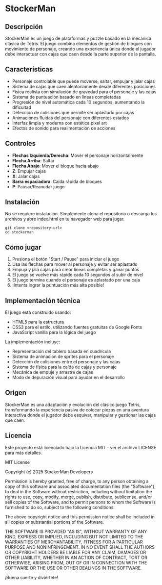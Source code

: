 # StockerMan

## Descripción

StockerMan es un juego de plataformas y puzzle basado en la mecánica clásica de Tetris. El juego combina elementos de gestión de bloques con movimiento de personaje, creando una experiencia única donde el jugador debe interactuar con cajas que caen desde la parte superior de la pantalla.

## Características

- Personaje controlable que puede moverse, saltar, empujar y jalar cajas
- Sistema de cajas que caen aleatoriamente desde diferentes posiciones
- Física realista con simulación de gravedad para el personaje y las cajas
- Sistema de puntuación basado en líneas completadas
- Progresión de nivel automática cada 10 segundos, aumentando la dificultad
- Detección de colisiones que permite ser aplastado por cajas
- Animaciones fluidas del personaje con diferentes estados
- Interfaz limpia y moderna con estética pixel art
- Efectos de sonido para realimentación de acciones

## Controles

- **Flechas Izquierda/Derecha**: Mover el personaje horizontalmente
- **Flecha Arriba**: Saltar
- **Flecha Abajo**: Mover el bloque hacia abajo
- **Z**: Empujar cajas
- **X**: Jalar cajas
- **Barra espaciadora**: Caída rápida de bloques
- **P**: Pausar/Reanudar juego

## Instalación

No se requiere instalación. Simplemente clona el repositorio o descarga los archivos y abre index.html en tu navegador web para jugar.

```
git clone <repository-url>
cd stockerman
```

## Cómo jugar

1. Presiona el botón "Start / Pause" para iniciar el juego
2. Usa las flechas para mover al personaje y evitar ser aplastado
3. Empuja y jala cajas para crear líneas completas y ganar puntos
4. El juego se vuelve más rápido cada 10 segundos al subir de nivel
5. El juego termina cuando el personaje es aplastado por una caja
6. ¡Intenta lograr la puntuación más alta posible!

## Implementación técnica

El juego está construido usando:
- HTML5 para la estructura
- CSS3 para el estilo, utilizando fuentes gratuitas de Google Fonts
- JavaScript vanilla para la lógica del juego

La implementación incluye:
- Representación del tablero basada en cuadrícula
- Sistema de animación de sprites para el personaje
- Detección de colisiones entre el personaje y las cajas
- Sistema de física para la caída de cajas y personaje
- Mecánica de empuje y arrastre de cajas
- Modo de depuración visual para ayudar en el desarrollo

## Origen

StockerMan es una adaptación y evolución del clásico juego Tetris, transformando la experiencia pasiva de colocar piezas en una aventura interactiva donde el jugador debe esquivar, manipular y gestionar las cajas que caen.

## Licencia

Este proyecto está licenciado bajo la Licencia MIT - ver el archivo LICENSE para más detalles.

MIT License

Copyright (c) 2025 StockerMan Developers

Permission is hereby granted, free of charge, to any person obtaining a copy of this software and associated documentation files (the "Software"), to deal in the Software without restriction, including without limitation the rights to use, copy, modify, merge, publish, distribute, sublicense, and/or sell copies of the Software, and to permit persons to whom the Software is furnished to do so, subject to the following conditions:

The above copyright notice and this permission notice shall be included in all copies or substantial portions of the Software.

THE SOFTWARE IS PROVIDED "AS IS", WITHOUT WARRANTY OF ANY KIND, EXPRESS OR IMPLIED, INCLUDING BUT NOT LIMITED TO THE WARRANTIES OF MERCHANTABILITY, FITNESS FOR A PARTICULAR PURPOSE AND NONINFRINGEMENT. IN NO EVENT SHALL THE AUTHORS OR COPYRIGHT HOLDERS BE LIABLE FOR ANY CLAIM, DAMAGES OR OTHER LIABILITY, WHETHER IN AN ACTION OF CONTRACT, TORT OR OTHERWISE, ARISING FROM, OUT OF OR IN CONNECTION WITH THE SOFTWARE OR THE USE OR OTHER DEALINGS IN THE SOFTWARE.

¡Buena suerte y diviértete!